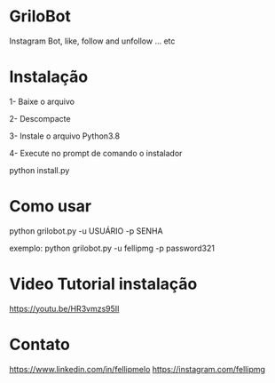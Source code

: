 # GriloBot
Instagram Bot, like, follow and unfollow ... etc

# Instalação

1- Baixe o arquivo

2- Descompacte

3- Instale o arquivo Python3.8

4- Execute no prompt de comando o instalador

python install.py

# Como usar

python grilobot.py -u USUÁRIO -p SENHA

exemplo:
python grilobot.py -u fellipmg -p password321

# Video Tutorial instalação

https://youtu.be/HR3vmzs95II


# Contato

https://www.linkedin.com/in/fellipmelo
https://instagram.com/fellipmg


